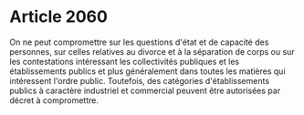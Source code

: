 # Article 2060

On ne peut compromettre sur les questions d'état et de capacité des personnes, sur celles relatives au divorce et à la séparation de corps ou sur les contestations intéressant les collectivités publiques et les établissements publics et plus généralement dans toutes les matières qui intéressent l'ordre public.   Toutefois, des catégories d'établissements publics à caractère industriel et commercial peuvent être autorisées par décret à compromettre.